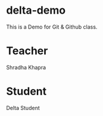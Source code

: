 # delta-demo
This is a Demo for  Git &amp; Github class.

# Teacher 
Shradha Khapra
# Student
Delta Student
